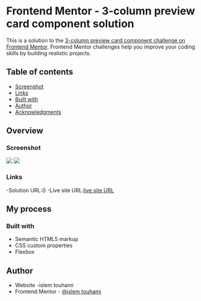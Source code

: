 # Frontend Mentor - 3-column preview card component solution

This is a solution to the [3-column preview card component challenge on Frontend Mentor](https://www.frontendmentor.io/challenges/3column-preview-card-component-pH92eAR2-). Frontend Mentor challenges help you improve your coding skills by building realistic projects. 

## Table of contents

  - [Screenshot](#screenshot)
  - [Links](#links)
  - [Built with](#built-with)
  - [Author](#author)
  - [Acknowledgments](#acknowledgments)



## Overview

### Screenshot

![](./screenshot.png)
![](./screenshot2.png)

### Links

-Solution URL:()
-Live site URL:[live site URL]()

## My process

### Built with

- Semantic HTML5 markup
- CSS custom properties
- Flexbox

## Author

- Website -islem touhami
- Frontend Mentor - [@islem touhami](https://www.frontendmentor.io/profile/islemtouhami)
